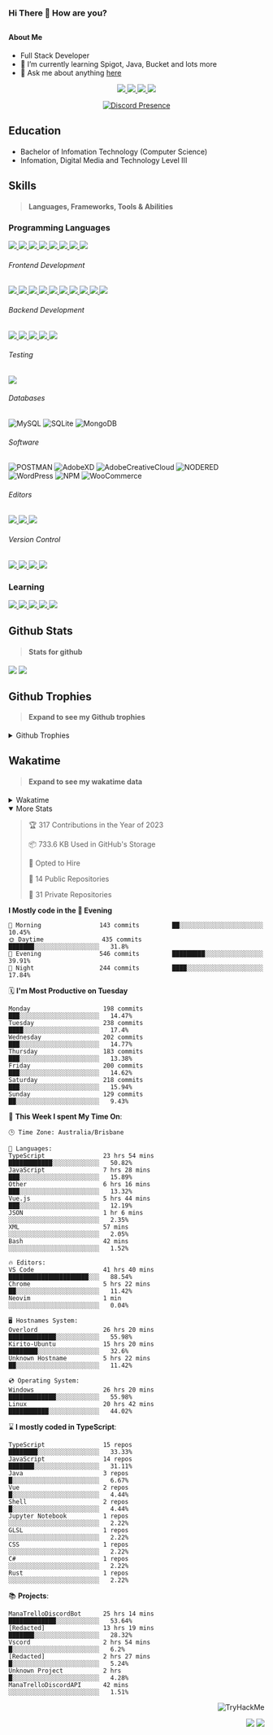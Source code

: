 ### Hi There 👋 How are you?

## <h4>About Me</h4>

- Full Stack Developer
- 🌱 I’m currently learning Spigot, Java, Bucket and lots more
- 💬 Ask me about anything [here](https://github.com/nick22985/nick22985/issues)

<p align="center">
	<a href="https://discordapp.com/users/221602145462386688">
		<img src="https://img.shields.io/badge/Discord-5865F2.svg?&style=for-the-badge&logo=Discord&logoColor=white"/>
	</a>
	<a href="https://www.youtube.com/channel/UChZvyaTJSq0PweGmTpjPjRw">
		<img src="https://img.shields.io/badge/YouTube-FF0000.svg?&style=for-the-badge&logo=YouTube&logoColor=white"/>
	</a>
	<a href="https://twitter.com/nick22985">
		<img src="https://img.shields.io/badge/Twitter-1DA1F2.svg?&style=for-the-badge&logo=Twitter&logoColor=white"/>
	</a>
	<a href="https://www.npmjs.com/~nick22985">
		<img src="https://img.shields.io/badge/npm-CB3837.svg?&style=for-the-badge&logo=NPM&logoColor=white"/>
	</a>
</p>
<p align="center">
	<a href="https://discord.com/users/221602145462386688" target="_blank" rel="nofollow">
		<img src="https://lanyard-profile-readme.vercel.app/api/221602145462386688?hideStatus=true&animated=true&hideDiscrim=false" alt="Discord Presence" align="center">
	</a>
</p>


<h2>Education</h2>

> #### 
- Bachelor of Infomation Technology (Computer Science)
- Infomation, Digital Media and Technology Level III




<h2>Skills</h2>

> #### Languages, Frameworks, Tools & Abilities

<h3>Programming Languages</h3>
<a href="">
	<img src="https://img.shields.io/badge/JavaScript-323330.svg?&style=flat-square&logo=javascript&logoColor=%23F7DF1E"/>
</a>
<a href="">
	<img src="https://img.shields.io/badge/TYPESCRIPT-%23007ACC.svg?&style=flat-square&logo=typescript&logoColor=white"/>
</a>
<a href="">
	<img src="https://img.shields.io/badge/PYTHON-3776AB.svg?&style=flat-square&logo=python&logoColor=white"/>
</a>
<a href="">
	<img src="https://img.shields.io/badge/C-3776AB.svg?&style=flat-square&logo=C&logoColor=white"/>
</a>
<a href="">
	<img src="https://img.shields.io/badge/C%23-239120.svg?&style=flat-square&logo=C-Sharp&logoColor=white"/>
</a>
<a href="">
	<img src="https://img.shields.io/badge/.Net-512BD4.svg?&style=flat-square&logo=.NET&logoColor=white"/>
</a>
<a href="">
	<img src="https://img.shields.io/badge/JQUERY-0769AD.svg?&style=flat-square&logo=jquery&logoColor=white"/>
</a>	
<a href="">
	<img src="https://img.shields.io/badge/OpenJDK-5585A3?style=flat-square&logo=OpenJDK&logoColor=white"/>
</a>

<h6> Frontend Development </h6>
<a href="">
	<img src="https://img.shields.io/badge/React-61DAFB?style=flat-square&logo=react&logoColor=white"/>
</a>
<a href="">
	<img src="https://img.shields.io/badge/CSS3-%231572B6.svg?&style=flat-square&logo=css3&logoColor=white"/>
</a>
<a href="">
	<img src="https://img.shields.io/badge/HTML5-E34F26.svg?&style=flat-square&logo=html5&logoColor=white"/>
</a>
<a href="">
	<img src="https://img.shields.io/badge/Blazor-512BD4.svg?&style=flat-square&logo=Blazor&logoColor=white"/>
</a>
<a href="">
	<img src="https://img.shields.io/badge/Tailwind-06B6D4.svg?&style=flat-square&logo=tailwindcss&logoColor=white"/>
</a>
<a href="">
	<img src="https://img.shields.io/badge/Vue.js-4FC08D?style=flat-square&logo=Vue.js&logoColor=white"/>
</a>
<a href="">
	<img src="https://img.shields.io/badge/Vuetify-1867C0?style=flat-square&logo=vuetify"/>
</a>
<a href="">
	<img src="https://img.shields.io/badge/Bootstrap-7952B3?style=flat-square&logo=bootstrap&logoColor=white"/>
</a>
<a href="">
	<img src="https://img.shields.io/badge/Nextjs-000000?style=flat-square&logo=next.js&logoColor=white"/>
</a>
<a href="">
	<img src="https://img.shields.io/badge/Electron-47848F?style=flat-square&logo=electron&logoColor=white"/>
</a>

<h6> Backend Development </h6>
<a href="">
	<img src="https://img.shields.io/badge/NODEJS-339933.svg?&style=flat-square&logo=node.js&logoColor=white"/>
</a>
<a href="">
	<img src="https://img.shields.io/badge/NGINX-269539.svg?&style=flat-square&logo=nginx&logoColor=white"/>
</a>
<a href="">
	<img src="https://img.shields.io/badge/GRAPHQL-E10098.svg?&style=flat-square&logo=graphql&logoColor=white"/>
</a>
<a href="">
	<img src="https://img.shields.io/badge/express-000000?style=flat-square&logo=express&logoColor=white"/>
</a>
<a href="">
	<img src="https://img.shields.io/badge/NestJs-E0234E?style=flat-square&logo=nestjs&logoColor=white"/>
</a>

<h6>Testing</h6>
<a href="">
	<img src="https://img.shields.io/badge/cypress-17202C?style=flat-square&logo=cypress&logoColor=white"/>
</a>

<h6> Databases </h6>

![MySQL](https://img.shields.io/badge/MySQL-4479A1.svg?&style=flat-square&logo=mysql&logoColor=white)
![SQLite](https://img.shields.io/badge/SQLite-003B57.svg?&style=flat-square&logo=sqlite&logoColor=white)
![MongoDB](https://img.shields.io/badge/MONGODB-47A248.svg?&style=flat-square&logo=mongodb&logoColor=white)

<h6>Software</h6>

![POSTMAN](https://img.shields.io/badge/Postman-FF6C37.svg?&style=flat-square&logo=postman&logoColor=white)
![AdobeXD](https://img.shields.io/badge/Adobe%20XD-FF61F6.svg?&style=flat-square&logo=Adobe-XD&logoColor=black)
![AdobeCreativeCloud](https://img.shields.io/badge/Adobe%20Creative%20Cloud-DA1F26.svg?&style=flat-square&logo=Adobe-Creative-Cloud&logoColor=white)
![NODERED](https://img.shields.io/badge/node%20red-8F0000.svg?&style=flat-square&logo=node-red&logoColor=white)
![WordPress](https://img.shields.io/badge/Wordpress-21759B.svg?&style=flat-square&logo=wordpress&logoColor=white)
![NPM](https://img.shields.io/badge/npm-CB3837.svg?&style=flat-square&logo=npm&logoColor=white)
![WooCommerce](https://img.shields.io/badge/WooCommerce-96588A.svg?&style=flat-square&logo=WooCommerce&logoColor=white)

<h6> Editors </h6>
<a href="">
	<img src="https://img.shields.io/badge/VSCODE-007ACC.svg?&style=flat-square&logo=visual-studio-code"/>
</a>
<a href="">
	<img src="https://img.shields.io/badge/Visual%20Studio-5C2D91.svg?&style=flat-square&logo=visual-studio"/>
</a>
<a href="">
	<img src="https://img.shields.io/badge/INTELLIJ-000000.svg?&style=flat-square&logo=intellij-idea"/>
</a>

<h6>Version Control</h6>
<a href="">
	<img src="https://img.shields.io/badge/GITHUB-%23121011.svg?&style=flat-square&logo=github&logoColor=white"/>
</a>
<a href="">
	<img src="https://img.shields.io/badge/GITLAB-%23181717.svg?&style=flat-square&logo=gitlab&logoColor=white"/>
</a>
<a href="">
	<img src="https://img.shields.io/badge/GIT-%23F05033.svg?&style=flat-square&logo=git&logoColor=white"/>
</a>
<a href="">
	<img src="https://img.shields.io/badge/-BitBucket-darkblue?style=flat-square&logo=bitbucket"/>
</a>

<!-- <br><br><br><br>

![MicrosoftAzure](https://img.shields.io/badge/Microsoft%20Azure-232F7E?style=flat-square&logo=microsoft-azure)
![GoogleCloud](https://img.shields.io/badge/Google%20Cloud-black?style=flat-square&logo=google-cloud)
![DigitalOcean](https://img.shields.io/badge/-Digital%20Ocean-darkblue?style=flat-square&logo=digitalocean)
![Heroku](https://img.shields.io/badge/-Heroku-430098?style=flat-square&logo=heroku)
![RaspberryPi](https://img.shields.io/badge/-Raspberry%20Pi-C51A4A?style=flat-square&logo=Raspberry-Pi)
![LINUX](https://img.shields.io/badge/LINUX-FCC624?style=flat-square-square&logo=linux&logoColor=black) -->


<h3>Learning</h3>
<a href="">
	<img src="https://img.shields.io/badge/GITHUB%20ACTIONS-2088FF.svg?&style=flat-square&logo=github-actions&logoColor=white"/>
</a>	

<a href="">
	<img src="https://img.shields.io/badge/PHP-777BB4.svg?&style=flat-square&logo=php&logoColor=white"/>
</a>		
<a href="">
	<img src="https://img.shields.io/badge/DOCKER-2496ED.svg?&style=flat-square&logo=docker&logoColor=white"/>
</a>		
<a href="">
	<img src="https://img.shields.io/badge/webpack-8DD6F9?style=flat-square&logo=webpack&logoColor=white"/>
</a>
<a href="">
	<img src="https://img.shields.io/badge/redis-DC382D?style=flat-square&logo=redis&logoColor=white"/>
</a>


## Github Stats
> #### Stats for github
<img src="https://github-readme-stats.vercel.app/api?username=nick22985&count_private=true&show_icons=true&theme=github_dark"></img>
<img src="https://streak-stats.demolab.com/?user=Nick22985&theme=dark&hide_border=true"></img>

## Github Trophies
> #### Expand to see my Github trophies 
<details>
  <summary> 
    Github Trophies
  </summary>
  <p>
    <img src="https://github-profile-trophy.vercel.app/?username=nick22985&theme=algolia&column=4">
  </p>
  </details>
  
## Wakatime
> #### Expand to see my wakatime data
<details>
  <summary> 
   Wakatime
  </summary>
  <p>
	<img src="https://wakatime.com/share/@nick22985/e7a14e07-4d82-4eb2-a5eb-1c3cef708fe7.svg" height="400" width="600"></img>
	<img src="https://wakatime.com/share/@nick22985/ed1a7d86-01e3-4cf7-bd62-356413a3e91c.svg" height="400" width="600"></img>
</p>
 </details>

<details open="true">
<summary>More Stats</summary>

<!--START_SECTION:devStats-->
> 🏆 317 Contributions in the Year of 2023
>
> 📦 733.6 KB Used in GitHub's Storage
>
> 💼 Opted to Hire
>
> 📖 14 Public Repositories
>
> 🔐 31 Private Repositories

**I Mostly code in the 🌆 Evening**
```text
🌅 Morning                143 commits         ██░░░░░░░░░░░░░░░░░░░░░░░   10.45%
🌞 Daytime                435 commits         ███████░░░░░░░░░░░░░░░░░░   31.8%
🌆 Evening                546 commits         █████████░░░░░░░░░░░░░░░░   39.91%
🌙 Night                  244 commits         ████░░░░░░░░░░░░░░░░░░░░░   17.84%
```
🗓️ **I'm Most Productive on Tuesday**
```text
Monday                    198 commits         ███░░░░░░░░░░░░░░░░░░░░░░   14.47%
Tuesday                   238 commits         ████░░░░░░░░░░░░░░░░░░░░░   17.4%
Wednesday                 202 commits         ███░░░░░░░░░░░░░░░░░░░░░░   14.77%
Thursday                  183 commits         ███░░░░░░░░░░░░░░░░░░░░░░   13.38%
Friday                    200 commits         ███░░░░░░░░░░░░░░░░░░░░░░   14.62%
Saturday                  218 commits         ███░░░░░░░░░░░░░░░░░░░░░░   15.94%
Sunday                    129 commits         ██░░░░░░░░░░░░░░░░░░░░░░░   9.43%
```
🚀 **This Week I spent My Time On**:
```text
🕒 Time Zone: Australia/Brisbane

💬 Languages:
TypeScript                23 hrs 54 mins      ████████████░░░░░░░░░░░░░   50.82%
JavaScript                7 hrs 28 mins       ███░░░░░░░░░░░░░░░░░░░░░░   15.89%
Other                     6 hrs 16 mins       ███░░░░░░░░░░░░░░░░░░░░░░   13.32%
Vue.js                    5 hrs 44 mins       ███░░░░░░░░░░░░░░░░░░░░░░   12.19%
JSON                      1 hr 6 mins         ░░░░░░░░░░░░░░░░░░░░░░░░░   2.35%
XML                       57 mins             ░░░░░░░░░░░░░░░░░░░░░░░░░   2.05%
Bash                      42 mins             ░░░░░░░░░░░░░░░░░░░░░░░░░   1.52%

🔥 Editors:
VS Code                   41 hrs 40 mins      ██████████████████████░░░   88.54%
Chrome                    5 hrs 22 mins       ██░░░░░░░░░░░░░░░░░░░░░░░   11.42%
Neovim                    1 min               ░░░░░░░░░░░░░░░░░░░░░░░░░   0.04%

🖥️ Hostnames System:
Overlord                  26 hrs 20 mins      █████████████░░░░░░░░░░░░   55.98%
Kirito-Ubuntu             15 hrs 20 mins      ████████░░░░░░░░░░░░░░░░░   32.6%
Unknown Hostname          5 hrs 22 mins       ██░░░░░░░░░░░░░░░░░░░░░░░   11.42%

💿 Operating System:
Windows                   26 hrs 20 mins      █████████████░░░░░░░░░░░░   55.98%
Linux                     20 hrs 42 mins      ███████████░░░░░░░░░░░░░░   44.02%
```
⌛ **I mostly coded in TypeScript**:
```text
TypeScript                15 repos            ████████░░░░░░░░░░░░░░░░░   33.33%
JavaScript                14 repos            ███████░░░░░░░░░░░░░░░░░░   31.11%
Java                      3 repos             █░░░░░░░░░░░░░░░░░░░░░░░░   6.67%
Vue                       2 repos             █░░░░░░░░░░░░░░░░░░░░░░░░   4.44%
Shell                     2 repos             █░░░░░░░░░░░░░░░░░░░░░░░░   4.44%
Jupyter Notebook          1 repos             ░░░░░░░░░░░░░░░░░░░░░░░░░   2.22%
GLSL                      1 repos             ░░░░░░░░░░░░░░░░░░░░░░░░░   2.22%
CSS                       1 repos             ░░░░░░░░░░░░░░░░░░░░░░░░░   2.22%
C#                        1 repos             ░░░░░░░░░░░░░░░░░░░░░░░░░   2.22%
Rust                      1 repos             ░░░░░░░░░░░░░░░░░░░░░░░░░   2.22%
```
📚 **Projects**:
```text
ManaTrelloDiscordBot      25 hrs 14 mins      █████████████░░░░░░░░░░░░   53.64%
[Redacted]                13 hrs 19 mins      ███████░░░░░░░░░░░░░░░░░░   28.32%
Vscord                    2 hrs 54 mins       █░░░░░░░░░░░░░░░░░░░░░░░░   6.2%
[Redacted]                2 hrs 27 mins       █░░░░░░░░░░░░░░░░░░░░░░░░   5.24%
Unknown Project           2 hrs               █░░░░░░░░░░░░░░░░░░░░░░░░   4.28%
ManaTrelloDiscordAPI      42 mins             ░░░░░░░░░░░░░░░░░░░░░░░░░   1.51%
```
<!--END_SECTION:devStats-->
</details>
<p align="right">
    <img src="https://tryhackme-badges.s3.amazonaws.com/nick22985.png" alt="TryHackMe">
</p>
<p align="right">
    <img src="https://www.codewars.com/users/nick22985/badges/micro"/>
    <img src="https://wakatime.com/badge/user/06ef56ec-e763-432c-a1cc-83e10de5b5a3.svg"/>
</p>
